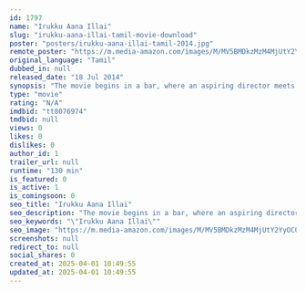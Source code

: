 ```yaml
---
id: 1797
name: "Irukku Aana Illai"
slug: "irukku-aana-illai-tamil-movie-download"
poster: "posters/irukku-aana-illai-tamil-2014.jpg"
remote_poster: "https://m.media-amazon.com/images/M/MV5BMDkzMzM4MjUtY2YyOC00ZjliLTg3YzUtYjM3MmE1YjVlMGUzXkEyXkFqcGdeQXVyNTM3MDMyMDQ@._V1_SX300.jpg"
original_language: "Tamil"
dubbed_in: null
released_date: "18 Jul 2014"
synopsis: "The movie begins in a bar, where an aspiring director meets his friends. One of his friend, Meenakshi Sundaram (Aadhavan) says he has a beautiful horror story script from his own experience and narrates what happened in his friend..."
type: "movie"
rating: "N/A"
imdbid: "tt8076974"
tmdbid: null
views: 0
likes: 0
dislikes: 0
author_id: 1
trailer_url: null
runtime: "130 min"
is_featured: 0
is_active: 1
is_comingsoon: 0
seo_title: "Irukku Aana Illai"
seo_description: "The movie begins in a bar, where an aspiring director meets his friends. One of his friend, Meenakshi Sundaram (Aadhavan) says he has a beautiful horror story script from his own experience and narrates what happened in his friend..."
seo_keywords: "\"Irukku Aana Illai\""
seo_image: "https://m.media-amazon.com/images/M/MV5BMDkzMzM4MjUtY2YyOC00ZjliLTg3YzUtYjM3MmE1YjVlMGUzXkEyXkFqcGdeQXVyNTM3MDMyMDQ@._V1_SX300.jpg"
screenshots: null
redirect_to: null
social_shares: 0
created_at: 2025-04-01 10:49:55
updated_at: 2025-04-01 10:49:55
---
```



